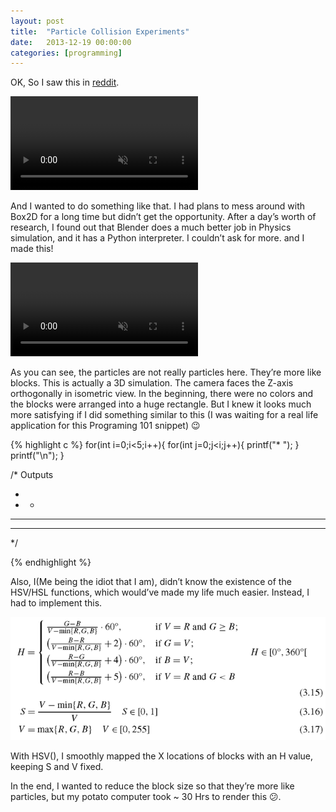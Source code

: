 ```yaml
---
layout: post
title:  "Particle Collision Experiments"
date:   2013-12-19 00:00:00
categories: [programming]
---
```


OK, So I saw this in [reddit](https://www.reddit.com/r/gaming/comments/bdar7/colourful_5min_breakout_style_game_seriously_play).

<video controls="" muted="" src="https://i.imgur.com/T0EaN6u.mp4">
</video>

And I wanted to do something like that. I had plans to mess around with Box2D for a long time but didn’t get the opportunity. After a day’s worth of research,
I found out that Blender does a much better job in Physics simulation, and it has a Python interpreter. I couldn’t ask for more. and I made this!

<video controls="" muted="" loop="" src="http://i.imgur.com/RQXqIPT.mp4">
</video>

As you can see, the particles are not really particles here. They’re more like blocks. This is actually a 3D simulation.
The camera faces the Z-axis orthogonally in isometric view. In the beginning, there were no colors and the blocks were arranged into a huge rectangle. 
But I knew it looks much more satisfying if I did something similar to this (I was waiting for a real life application for this Programing 101 snippet) 😉

{% highlight c %}
for(int i=0;i<5;i++){
    for(int j=0;j<i;j++){
        printf("* ");
    }
    printf("\n");
}

/* Outputs 

* 
* * 
* * * 
* * * * 

*/

{% endhighlight %}

Also, I(Me being the idiot that I am), didn’t know the existence of the HSV/HSL functions, which would’ve made my life much easier. Instead, I had to implement this.

![My helpful screenshot](/assets/images/hsv.png)

With HSV(), I smoothly mapped the X locations of blocks with an H value, keeping S and V fixed.

In the end, I wanted to reduce the block size so that they’re more like particles, but my potato computer took ~ 30 Hrs to render this 😕.